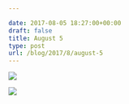 ```yaml
---

date: 2017-08-05 18:27:00+00:00
draft: false
title: August 5
type: post
url: /blog/2017/8/august-5
---
```




  
   ![](/images/2017-08-05-20178august-5/IMG_2018.JPG)

  

  
   ![](/images/2017-08-05-20178august-5/IMG_2019.jpg)

  


